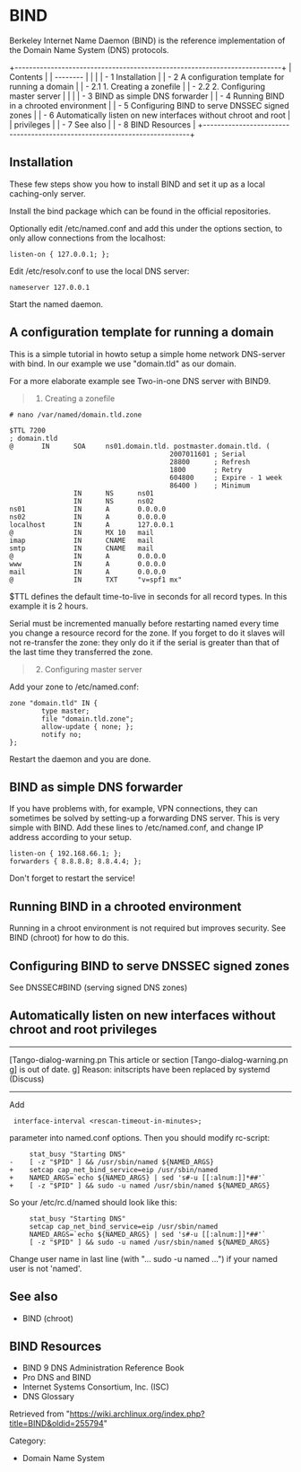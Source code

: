 BIND
====

Berkeley Internet Name Daemon (BIND) is the reference implementation of
the Domain Name System (DNS) protocols.

+--------------------------------------------------------------------------+
| Contents                                                                 |
| --------                                                                 |
|                                                                          |
| -   1 Installation                                                       |
| -   2 A configuration template for running a domain                      |
|     -   2.1 1. Creating a zonefile                                       |
|     -   2.2 2. Configuring master server                                 |
|                                                                          |
| -   3 BIND as simple DNS forwarder                                       |
| -   4 Running BIND in a chrooted environment                             |
| -   5 Configuring BIND to serve DNSSEC signed zones                      |
| -   6 Automatically listen on new interfaces without chroot and root     |
|     privileges                                                           |
| -   7 See also                                                           |
| -   8 BIND Resources                                                     |
+--------------------------------------------------------------------------+

Installation
------------

These few steps show you how to install BIND and set it up as a local
caching-only server.

Install the bind package which can be found in the official
repositories.

Optionally edit /etc/named.conf and add this under the options section,
to only allow connections from the localhost:

    listen-on { 127.0.0.1; };

Edit /etc/resolv.conf to use the local DNS server:

    nameserver 127.0.0.1

Start the named daemon.

A configuration template for running a domain
---------------------------------------------

This is a simple tutorial in howto setup a simple home network
DNS-server with bind. In our example we use "domain.tld" as our domain.

For a more elaborate example see Two-in-one DNS server with BIND9.

> 1. Creating a zonefile

    # nano /var/named/domain.tld.zone

    $TTL 7200
    ; domain.tld
    @       IN      SOA     ns01.domain.tld. postmaster.domain.tld. (
                                            2007011601 ; Serial
                                            28800      ; Refresh
                                            1800       ; Retry
                                            604800     ; Expire - 1 week
                                            86400 )    ; Minimum
                    IN      NS      ns01
                    IN      NS      ns02
    ns01            IN      A       0.0.0.0
    ns02            IN      A       0.0.0.0
    localhost       IN      A       127.0.0.1
    @               IN      MX 10   mail
    imap            IN      CNAME   mail
    smtp            IN      CNAME   mail
    @               IN      A       0.0.0.0
    www             IN      A       0.0.0.0
    mail            IN      A       0.0.0.0
    @               IN      TXT     "v=spf1 mx"

$TTL defines the default time-to-live in seconds for all record types.
In this example it is 2 hours.

Serial must be incremented manually before restarting named every time
you change a resource record for the zone. If you forget to do it slaves
will not re-transfer the zone: they only do it if the serial is greater
than that of the last time they transferred the zone.

> 2. Configuring master server

Add your zone to /etc/named.conf:

    zone "domain.tld" IN {
            type master;
            file "domain.tld.zone";
            allow-update { none; };
            notify no;
    };

Restart the daemon and you are done.

BIND as simple DNS forwarder
----------------------------

If you have problems with, for example, VPN connections, they can
sometimes be solved by setting-up a forwarding DNS server. This is very
simple with BIND. Add these lines to /etc/named.conf, and change IP
address according to your setup.

    listen-on { 192.168.66.1; };
    forwarders { 8.8.8.8; 8.8.4.4; };

Don't forget to restart the service!

Running BIND in a chrooted environment
--------------------------------------

Running in a chroot environment is not required but improves security.
See BIND (chroot) for how to do this.

Configuring BIND to serve DNSSEC signed zones
---------------------------------------------

See DNSSEC#BIND (serving signed DNS zones)

Automatically listen on new interfaces without chroot and root privileges
-------------------------------------------------------------------------

  ------------------------ ------------------------ ------------------------
  [Tango-dialog-warning.pn This article or section  [Tango-dialog-warning.pn
  g]                       is out of date.          g]
                           Reason: initscripts have 
                           been replaced by systemd 
                           (Discuss)                
  ------------------------ ------------------------ ------------------------

Add

     interface-interval <rescan-timeout-in-minutes>;

parameter into named.conf options. Then you should modify rc-script:

         stat_busy "Starting DNS"
    -    [ -z "$PID" ] && /usr/sbin/named ${NAMED_ARGS}
    +    setcap cap_net_bind_service=eip /usr/sbin/named
    +    NAMED_ARGS=`echo ${NAMED_ARGS} | sed 's#-u [[:alnum:]]*##'`
    +    [ -z "$PID" ] && sudo -u named /usr/sbin/named ${NAMED_ARGS}

So your /etc/rc.d/named should look like this:

         stat_busy "Starting DNS"
         setcap cap_net_bind_service=eip /usr/sbin/named
         NAMED_ARGS=`echo ${NAMED_ARGS} | sed 's#-u [[:alnum:]]*##'`
         [ -z "$PID" ] && sudo -u named /usr/sbin/named ${NAMED_ARGS}

Change user name in last line (with "... sudo -u named ...") if your
named user is not 'named'.

See also
--------

-   BIND (chroot)

BIND Resources
--------------

-   BIND 9 DNS Administration Reference Book
-   Pro DNS and BIND
-   Internet Systems Consortium, Inc. (ISC)
-   DNS Glossary

Retrieved from
"https://wiki.archlinux.org/index.php?title=BIND&oldid=255794"

Category:

-   Domain Name System

